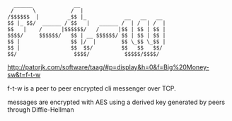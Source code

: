 ```
  ______             __                           
 /      \           /  |                          
/$$$$$$  |         _$$ |_            __   __   __ 
$$ |_ $$/  ______ / $$   |   ______ /  | /  | /  |
$$   |    /      |$$$$$$/   /      |$$ | $$ | $$ |
$$$$/     $$$$$$/   $$ | __ $$$$$$/ $$ | $$ | $$ |
$$ |                $$ |/  |        $$ \_$$ \_$$ |
$$ |                $$  $$/         $$   $$   $$/ 
$$/                  $$$$/           $$$$$/$$$$/  
```
http://patorjk.com/software/taag/#p=display&h=0&f=Big%20Money-sw&t=f-t-w                                                  

f-t-w is a peer to peer encrypted cli messenger over TCP.

messages are encrypted with AES using a derived key generated by peers through Diffie-Hellman